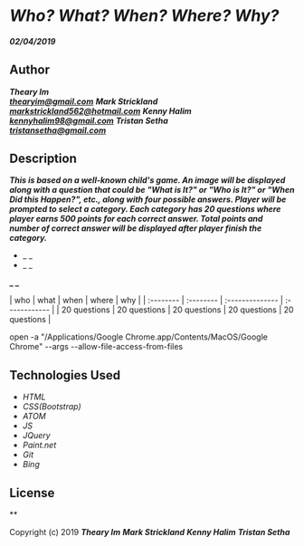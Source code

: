 # _Who? What? When? Where? Why?_

#### _02/04/2019_
## Author
 _**Theary Im**_  
 _**thearyim@gmail.com**_
 _**Mark Strickland**_  
 _**markstrickland562@hotmail.com**_
 _**Kenny Halim**_  
 _**kennyhalim98@gmail.com**_
 _**Tristan Setha**_  
 _**tristansetha@gmail.com**_

## Description
**_This is based on a well-known child's game. An image will be displayed along with a question that could be "What is It?" or "Who is It?" or "When Did this Happen?", etc., along with four possible answers. Player will be prompted to select a category. Each category has 20 questions where player earns 500 points for each correct answer. Total points and number of correct answer will be displayed after player finish the category._**
* _ _
* _ _

**_ _**

|   who   |   what    |    when     |     where     |   why    |
| :-------- | :-------- | :--------------    | :------------  |
|  20 questions | 20 questions | 20 questions | 20 questions | 20 questions |

open -a "/Applications/Google Chrome.app/Contents/MacOS/Google Chrome" --args --allow-file-access-from-files
## Technologies Used
* _HTML_
* _CSS(Bootstrap)_
* _ATOM_
* _JS_
* _JQuery_
* _Paint.net_
* _Git_
* _Bing_

## License

**

Copyright (c) 2019 **_Theary Im_** **_Mark Strickland_** **_Kenny Halim_** **_Tristan Setha_**
